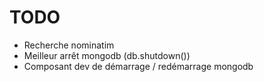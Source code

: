 # TODO

- Recherche nominatim
- Meilleur arrêt mongodb (db.shutdown())
- Composant dev de démarrage / redémarrage mongodb